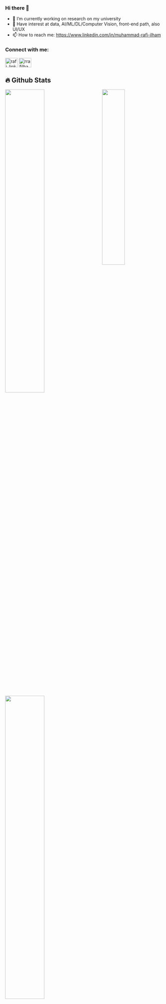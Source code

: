 ### Hi there 👋

- 🔭 I’m currently working on research on my university
- 🌱 Have interest at data, AI/ML/DL/Computer Vision, front-end path, also UI/UX
- 📫 How to reach me: https://www.linkedin.com/in/muhammad-rafi-ilham

<h3 align="left">Connect with me:</h3>
<p align="left">
<a href="https://www.linkedin.com/in/muhammad-rafi-ilham-4b30b522b/" target="_blank"><img align="center" src="https://raw.githubusercontent.com/rahuldkjain/github-profile-readme-generator/master/src/images/icons/Social/linked-in-alt.svg" alt="rafi_linkedin" height="30" width="40" /></a>
<a href="https://www.instagram.com/rrafilham/" target="_blank"><img align="center" src="https://raw.githubusercontent.com/rahuldkjain/github-profile-readme-generator/master/src/images/icons/Social/instagram.svg" alt="rrafilham" height="30" width="40" /></a>
</p>

## 🔥 Github Stats

<img align="right" width="38%" src="https://media.giphy.com/media/v1.Y2lkPTc5MGI3NjExZWtvM3g4MHNpd3JiaGc5NDluYXc0aWhnN3djOXl6MHJzbWZ5N2RldSZlcD12MV9pbnRlcm5hbF9naWZfYnlfaWQmY3Q9Zw/zGmtpy40J3c7z97rq0/giphy.gif"/>

  <a href="https://github.com/Eislax"><img width="50%" src="https://github-readme-stats.vercel.app/api?username=Eislax&theme=radical&title_color=ff3068?"></a>
  <a href="https://github.com/Eislax"><img width="50%" src="http://github-readme-streak-stats.herokuapp.com/?user=Eislax&theme=radical&date_format=M%20j%5B%2C%20Y%5D&ring=ff3068&fire=ff3068&sideNums=ff3068"></a>
  
<img src="https://github-readme-stats.vercel.app/api/top-langs/?username=Eislax&line_height=10&card_width=300&layout=compact&theme=tokyonight&langs_count=16"/>
<!-- &hide=shaderlab -->

## 📘 My projects

<p align="left">
  <a href="https://github.com/Eislax/rock-papper-scissor_image-classification"><img width="25%" src="https://denvercoder1-github-readme-stats.vercel.app/api/pin/?username=Eislax&repo=rock-papper-scissor_image-classification&hide_border=true&bg_color=1F222E&title_color=F85D7F&icon_color=F8D866&theme=react&show_icons=false" alt="readme-typing-svg"></a>
  <a href="https://github.com/Eislax/FruitSnap_Application"><img width="25%" src="https://denvercoder1-github-readme-stats.vercel.app/api/pin?username=Eislax&repo=Eislax.github.io&theme=react&bg_color=1F222E&title_color=F85D7F&icon_color=F8D866&hide_border=true&show_icons=false" alt="custom-icon-badges"></a>
  <a href="https://github.com/Eislax/Penulisan_Ilmiah"><img width="25%" src="https://denvercoder1-github-readme-stats.vercel.app/api/pin?username=Eislax&repo=Eislax.github.io&theme=react&bg_color=1F222E&title_color=F85D7F&icon_color=F8D866&hide_border=true&show_icons=false" alt="custom-icon-badges"></a>
  <a href="https://github.com/Eislax/submissionAkhir_flutterBeginner"><img width="25%" src="https://denvercoder1-github-readme-stats.vercel.app/api/pin?username=Eislax&repo=Eislax.github.io&theme=react&bg_color=1F222E&title_color=F85D7F&icon_color=F8D866&hide_border=true&show_icons=false" alt="custom-icon-badges"></a>
</p>

<p align="left">
  <a href="https://github.com/Eislax?tab=repositories"><img alt="All Repositories" title="All Repositories" src="https://custom-icon-badges.herokuapp.com/badge/-All%20Repos-2962FF?style=for-the-badge&logoColor=white&logo=repo"/></a>
</p>
